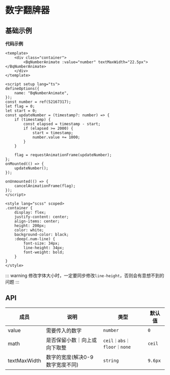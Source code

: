<!--
 * @Author: jack.hai
 * @Date: 2024-05-20 16:02:52
 * @LastEditTime: 2024-05-23 09:59:13
 * @Description: 
-->
# 数字翻牌器

## 基础示例

<BqNumberAnimate/>

**代码示例**

```vue{[43,44]}
<template>
    <div class="container">
        <BqNumberAnimate :value="number" textMaxWidth="22.5px"></BqNumberAnimate>
    </div>
</template>

<script setup lang="ts">
defineOptions({
    name: "BqNumberAnimate",
});
const number = ref(52167317);
let flag = 0;
let start = 0;
const updateNumber = (timestamp?: number) => {
    if (timestamp) {
        const elapsed = timestamp - start;
        if (elapsed >= 2000) {
            start = timestamp;
            number.value += 1000;
        }
    }

    flag = requestAnimationFrame(updateNumber);
};
onMounted(() => {
    updateNumber();
});

onUnmounted(() => {
    cancelAnimationFrame(flag);
});
</script>

<style lang="scss" scoped>
.container {
    display: flex;
    justify-content: center;
    align-items: center;
    height: 200px;
    color: white;
    background-color: black;
    :deep(.num-line) {
        font-size: 34px;
        line-height: 34px;
        font-weight: bold;
    }
}
</style>

```

::: warning
修改字体大小时，一定要同步修改```line-height```，否则会有意想不到的问题
:::

## API
| 成员      | 说明 | 类型   | 默认值   | 
| ----------- | ----------- |------------|------------|
| value      | 需要传入的数字   |``` number ``` | ```0``` | 
| math      |是否保留小数｜向上或向下取整   |``` ceil｜abs｜floor｜none ``` | ``` ceil ``` | 
| textMaxWidth      | 数字的宽度(解决0-9数字宽度不同)   |``` string ``` |  ``` 9.6px ``` | 
